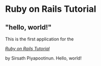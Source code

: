 # Ruby on Rails Tutorial

## "hello, world!"

This is the first application for the

[*Ruby on Rails Tutorial*](http://www.railstutorial.org/)

by Sirsath Piyapootinun. Hello, world!